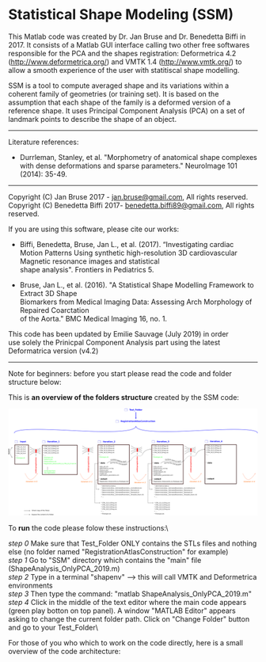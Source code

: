# Statistical Shape Modeling (SSM)

This Matlab code was created by Dr. Jan Bruse and Dr. Benedetta Biffi in 2017. It consists of a Matlab GUI interface calling
two other free softwares responsible for the PCA and the shapes registration: Deformetrica 4.2 (http://www.deformetrica.org/) and VMTK 1.4 (http://www.vmtk.org/)
to allow a smooth experience of the user with statitiscal shape modelling. 

SSM is a tool to compute averaged shape and its variations within a coherent family of geometries (or training set). It is based on the assumption that each shape of the family is a deformed version of a reference shape. It uses Principal Component Analysis (PCA) on a set of landmark points to describe the shape of an object.

----------------------------------------------------------------------------------------
Literature references:

* Durrleman, Stanley, et al. "Morphometry of anatomical shape complexes with dense deformations and sparse parameters." NeuroImage 101 (2014): 35-49.

----------------------------------------------------------------------------------------

Copyright (C) Jan Bruse 2017 - jan.bruse@gmail.com, All rights reserved.                     
Copyright (C) Benedetta Biffi 2017- benedetta.biffi89@gmail.com, All rights reserved.        
                                                                                             
If you are using this software, please cite our works:                                      
                                                                                             
* Biffi, Benedetta, Bruse, Jan L., et al. (2017). “Investigating cardiac Motion Patterns Using 
synthetic high-resolution 3D cardiovascular Magnetic resonance images and statistical        
shape analysis". Frontiers in Pediatrics 5.                                                  
                                                                                             
* Bruse, Jan L., et al. (2016). "A Statistical Shape Modelling Framework to Extract 3D Shape   
Biomarkers from Medical Imaging Data: Assessing Arch Morphology of Repaired Coarctation      
of the Aorta." BMC Medical Imaging 16, no. 1.                                                
                                                                                             
This code has been updated by Emilie Sauvage (July 2019) in order                        
use solely the Prinicpal Component Analysis part using the latest Deformatrica version (v4.2)

----------------------------------------------------------------------------------------
Note for beginners: before you start please read the code and folder structure below:

This is **an overview of the folders structure** created by the SSM code:


![Folders architecture](https://github.com/ClinicalCardiovascEngGroup/SSM/blob/master/GPA_IterationFolders.png)

To **run** the code please folow these instructions:\

*step 0* Make sure that Test_Folder ONLY contains the STLs files and nothing else (no folder named "RegistrationAtlasConstruction" for example)\
*step 1* Go to "SSM" directory which contains the "main" file (ShapeAnalysis_OnlyPCA_2019.m)\
*step 2* Type in a terminal "shapenv" --> this will call VMTK and Deformetrica environments\
*step 3* Then type the command: "matlab ShapeAnalysis_OnlyPCA_2019.m"\
*step 4* Click in the middle of the text editor where the main code appears (green play botton on top panel). A window "MATLAB Editor" appears asking to change the current folder path. Click on "Change Folder" button and go to your Test_Folder\


For those of you who which to work on the code directly, here is a small overview of the code architecture:

